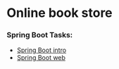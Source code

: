 # Online book store

### Spring Boot Tasks:
* [Spring Boot intro](https://mate.academy/learn/java-spring-boot/java-spring-boot-intro-v2?section=practice&videoId=5550&testTaskSlug=java_create_a_repo)
* [Spring Boot web](https://mate.academy/learn/java-spring-boot/java-spring-boot-web?section=practice&videoId=5561&testTaskSlug=java_spring_boot_web)















[comment]: <> (### Reference Documentation)

[comment]: <> (For further reference, please consider the following sections:)

[comment]: <> (* [Official Apache Maven documentation]&#40;https://maven.apache.org/guides/index.html&#41;)

[comment]: <> (* [Spring Boot Maven Plugin Reference Guide]&#40;https://docs.spring.io/spring-boot/docs/3.1.2/maven-plugin/reference/html/&#41;)

[comment]: <> (* [Create an OCI image]&#40;https://docs.spring.io/spring-boot/docs/3.1.2/maven-plugin/reference/html/#build-image&#41;)
